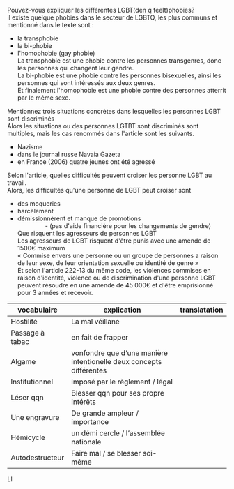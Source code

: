 Pouvez-vous expliquer les différentes LGBT(den q feelt)phobies?  
il existe quelque phobies dans le secteur de LGBTQ, les plus communs et mentionné dans le texte sont :  
- la transphobie  
- la bi-phobie  
- l'homophobie (gay phobie)  
La transphobie est une phobie contre les personnes transgenres, donc les personnes qui changent leur gendre.  
La bi-phobie est une phobie contre les personnes bisexuelles, ainsi les personnes qui sont intéressés aux deux genres.  
Et finalement l'homophobie est une phobie contre des personnes atterrit par le même sexe.

  

Mentionnez trois situations concrètes dans lesquelles les personnes LGBT sont discriminés  
Alors les situations ou des personnes LGTBT sont discriminés sont multiples, mais les cas renommés dans l'article sont les suivants.  
- Nazisme  
- dans le journal russe Navaia Gazeta  
- en France (2006) quatre jeunes ont été agressé

  

Selon l'article, quelles difficultés peuvent croiser les personne LGBT au travail.  
Alors, les difficultés qu'une personne de LGBT peut croiser sont  
- des moqueries  
- harcèlement  
- démissionnèrent et manque de promotions  
                - (pas d'aide financière pour les changements de gendre)  
Que risquent les agresseurs de personnes LGBT  
Les agresseurs de LGBT risquent d'être punis avec une amende de 1500€ maximum  
« Commise envers une personne ou un groupe de personnes a raison de leur sexe, de leur orientation sexuelle ou identité de genre »  
Et selon l'article 222-13 du même code, les violences commises en raison d'identité, violence ou de discrimination d'une personne LGBT peuvent résoudre en une amende de 45 000€ et d'être emprisionné pour 3 années et recevoir.

| vocabulaire     | explication                                                         | translatation |
| --------------- | ------------------------------------------------------------------- | ------------- |
| Hostilité       | La mal véillane                                                     |               |
| Passage à tabac | en fait de frapper                                                  |               |
| Algame          | vonfondre que d‘une manière intentionelle deux concepts différentes |               |
| Institutionnel  | imposé par le règlement / légal                                     |               |
| Léser qqn       | Blesser qqn pour ses propre intérêts                                |               |
| Une engravure   | De grande ampleur / importance                                      |               |
| Hémicycle       | un démi cercle / l‘assemblée nationale                              |               |
| Autodestructeur | Faire mal / se blesser soi-même                                     |               |                                                          


Ll


